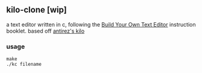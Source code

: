 ## kilo-clone [wip]

a text editor written in c, following the [Build Your Own Text Editor](https://viewsourcecode.org/snaptoken/kilo/index.html) instruction booklet. based off [antirez's kilo](http://github.com/antirez/kilo)

### usage
```
make
./kc filename
```
